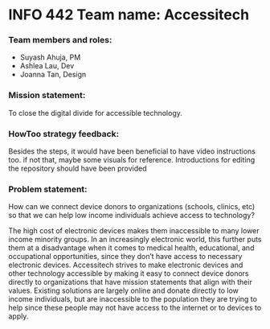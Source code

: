 # INFO 442 Team name: Accessitech

### Team members and roles:
- Suyash Ahuja, PM
- Ashlea Lau, Dev
- Joanna Tan, Design

### Mission statement: 
To close the digital divide for accessible technology.

### HowToo strategy feedback: 
Besides the steps, it would have been beneficial to have video instructions too. if not that, maybe some visuals for reference. Introductions for editing the repository should have been provided

### Problem statement: 

How can we connect device donors to organizations (schools, clinics, etc) so that we can help low income individuals achieve access to technology?

The high cost of electronic devices makes them inaccessible to many lower income minority groups. In an increasingly electronic world, this further puts them at a disadvantage when it comes to medical health, educational, and occupational opportunities, since they don’t have access to necessary electronic devices. Accessitech strives to make electronic devices and other technology accessible by making it easy to connect device donors directly to organizations that have mission statements that align with their values. Existing solutions are largely online and donate directly to low income individuals, but are inaccessible to the population they are trying to help since these people may not have access to the internet or to devices to apply.
